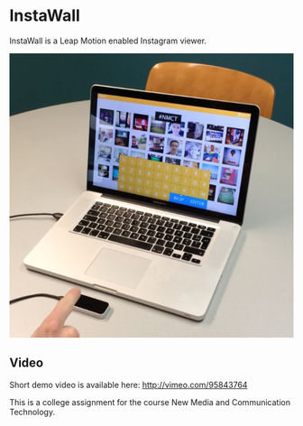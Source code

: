InstaWall
=========

InstaWall is a Leap Motion enabled Instagram viewer.

![image](demo.png)

## Video
Short demo video is available here: http://vimeo.com/95843764

This is a college assignment for the course New Media and Communication Technology.
